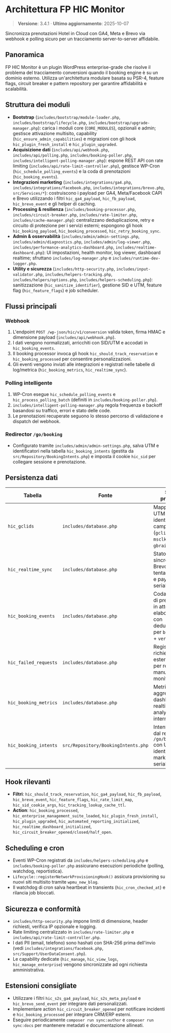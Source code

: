 # Architettura FP HIC Monitor

> **Versione**: 3.4.1 · **Ultimo aggiornamento**: 2025-10-07

Sincronizza prenotazioni Hotel in Cloud con GA4, Meta e Brevo via webhook e polling sicuro per un tracciamento server-to-server affidabile.

## Panoramica

FP HIC Monitor è un plugin WordPress enterprise-grade che risolve il problema del tracciamento conversioni quando il booking engine è su un dominio esterno. Utilizza un'architettura modulare basata su PSR-4, feature flags, circuit breaker e pattern repository per garantire affidabilità e scalabilità.

## Struttura dei moduli
- **Bootstrap** (`includes/bootstrap/module-loader.php`, `includes/bootstrap/lifecycle.php`, `includes/bootstrap/upgrade-manager.php`): carica i moduli core (`CORE_MODULES`), opzionali e admin; gestisce attivazione multisito, capability (`hic_ensure_admin_capabilities`) e migrazioni con gli hook `hic_plugin_fresh_install` e `hic_plugin_upgraded`.
- **Acquisizione dati** (`includes/api/webhook.php`, `includes/api/polling.php`, `includes/booking-poller.php`, `includes/intelligent-polling-manager.php`): espone REST API con rate limiting (`includes/api/rate-limit-controller.php`), gestisce WP-Cron (`hic_schedule_polling_events`) e la coda di prenotazioni (`hic_booking_events`).
- **Integrazioni marketing** (`includes/integrations/ga4.php`, `includes/integrations/facebook.php`, `includes/integrations/brevo.php`, `src/Services/*`): costruiscono i payload per GA4, Meta/Facebook CAPI e Brevo utilizzando i filtri `hic_ga4_payload`, `hic_fb_payload`, `hic_brevo_event` e gli helper di caching.
- **Processing & resilienza** (`includes/booking-processor.php`, `includes/circuit-breaker.php`, `includes/rate-limiter.php`, `includes/cache-manager.php`): centralizzano deduplicazione, retry e circuito di protezione per i servizi esterni; espongono gli hook `hic_booking_payload`, `hic_booking_processed`, `hic_retry_booking_sync`.
- **Admin & osservabilità** (`includes/admin/admin-settings.php`, `includes/admin/diagnostics.php`, `includes/admin/log-viewer.php`, `includes/performance-analytics-dashboard.php`, `includes/realtime-dashboard.php`): UI impostazioni, health monitor, log viewer, dashboard realtime; sfruttano `includes/log-manager.php` e `includes/runtime-dev-logger.php`.
- **Utility e sicurezza** (`includes/http-security.php`, `includes/input-validator.php`, `includes/helpers-tracking.php`, `includes/helpers/options.php`, `includes/helpers-scheduling.php`): sanitizzazione (`hic_sanitize_identifier`), gestione SID e UTM, feature flag (`hic_feature_flags`) e job scheduler.

## Flussi principali
### Webhook
1. L'endpoint `POST /wp-json/hic/v1/conversion` valida token, firma HMAC e dimensione payload (`includes/api/webhook.php`).
2. I dati vengono normalizzati, arricchiti con SID/UTM e accodati in `hic_booking_events`.
3. Il booking processor invoca gli hook `hic_should_track_reservation` e `hic_booking_processed` per consentire personalizzazioni.
4. Gli eventi vengono inviati alle integrazioni e registrati nelle tabelle di log/metrica (`hic_booking_metrics`, `hic_realtime_sync`).

### Polling intelligente
1. WP-Cron esegue `hic_schedule_polling_events` e `hic_process_polling_batch` (definiti in `includes/booking-poller.php`).
2. `includes/intelligent-polling-manager.php` regola frequenza e backoff basandosi su traffico, errori e stato delle code.
3. Le prenotazioni recuperate seguono lo stesso percorso di validazione e dispatch del webhook.

### Redirector `/go/booking`
- Configurato tramite `includes/admin/admin-settings.php`, salva UTM e identificatori nella tabella `hic_booking_intents` (gestita da `src/Repository/BookingIntents.php`) e imposta il cookie `hic_sid` per collegare sessione e prenotazione.

## Persistenza dati
| Tabella | Fonte | Scopo principale |
| --- | --- | --- |
| `hic_gclids` | `includes/database.php` | Mappa SID ↔ UTM e identificatori campagne (`gclid`, `fbclid`, `msclkid`, `ttclid`, `gbraid`, `wbraid`). |
| `hic_realtime_sync` | `includes/database.php` | Stato delle sincronizzazioni Brevo con tentativi, errori e payload serializzati. |
| `hic_booking_events` | `includes/database.php` | Coda di eventi di prenotazione in attesa di elaborazione, con deduplicazione per `booking_id` + `version_hash`. |
| `hic_failed_requests` | `includes/database.php` | Registro richieste HTTP esterne fallite per retry manuali o monitoraggio. |
| `hic_booking_metrics` | `includes/database.php` | Metriche aggregate per dashboard realtime e analytics interne. |
| `hic_booking_intents` | `src/Repository/BookingIntents.php` | Intenti generati dal redirector `/go/booking` con UTM e identificatori marketing serializzati. |

## Hook rilevanti
- **Filtri**: `hic_should_track_reservation`, `hic_ga4_payload`, `hic_fb_payload`, `hic_brevo_event`, `hic_feature_flags`, `hic_rate_limit_map`, `hic_sid_cookie_args`, `hic_tracking_lookup_cache_ttl`.
- **Action**: `hic_booking_processed`, `hic_enterprise_management_suite_loaded`, `hic_plugin_fresh_install`, `hic_plugin_upgraded`, `hic_automated_reporting_initialized`, `hic_realtime_dashboard_initialized`, `hic_circuit_breaker_opened/closed/half_open`.

## Scheduling e cron
- Eventi WP-Cron registrati da `includes/helpers-scheduling.php` e `includes/booking-poller.php` assicurano esecuzioni periodiche (polling, watchdog, reportistica).
- `Lifecycle::registerNetworkProvisioningHook()` assicura provisioning su nuovi siti multisito tramite `wpmu_new_blog`.
- Il watchdog di cron salva heartbeat in transients (`hic_cron_checked_at`) e rilancia job bloccati.

## Sicurezza e conformità
- `includes/http-security.php` impone limiti di dimensione, header richiesti, verifica IP opzionale e logging.
- Rate limiting centralizzato in `includes/rate-limiter.php` e `includes/api/rate-limit-controller.php`.
- I dati PII (email, telefono) sono hashati con SHA-256 prima dell'invio (vedi `includes/integrations/facebook.php`, `src/Support/UserDataConsent.php`).
- Le capability dedicate (`hic_manage`, `hic_view_logs`, `hic_manage_enterprise`) vengono sincronizzate ad ogni richiesta amministrativa.

## Estensioni consigliate
- Utilizzare i filtri `hic_s2s_ga4_payload`, `hic_s2s_meta_payload` e `hic_brevo_send_event` per integrare dati personalizzati.
- Implementare action `hic_circuit_breaker_opened` per notificare incidenti e `hic_booking_processed` per integrare CRM/ERP esterni.
- Eseguire periodicamente `composer run sync:author` e `composer run sync:docs` per mantenere metadati e documentazione allineati.
